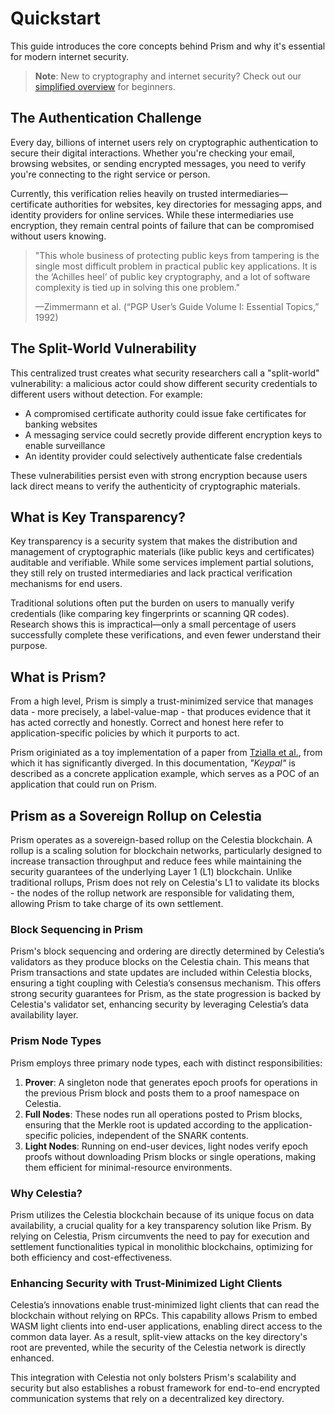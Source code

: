 # Quickstart

This guide introduces the core concepts behind Prism and why it's essential for modern internet security.

> **Note**: New to cryptography and internet security? Check out our [simplified overview](./crypto-intro/intro.md) for beginners.

## The Authentication Challenge

Every day, billions of internet users rely on cryptographic authentication to secure their digital interactions. Whether you're checking your email, browsing websites, or sending encrypted messages, you need to verify you're connecting to the right service or person.

Currently, this verification relies heavily on trusted intermediaries—certificate authorities for websites, key directories for messaging apps, and identity providers for online services. While these intermediaries use encryption, they remain central points of failure that can be compromised without users knowing.

> "This whole business of protecting public keys from tampering is the single most difficult problem in practical public key applications. It is the ‘Achilles heel’ of public key cryptography, and a lot of software complexity is tied up in solving this one problem."
>
> —Zimmermann et al. (“PGP User’s Guide Volume I: Essential Topics,” 1992)


## The Split-World Vulnerability

This centralized trust creates what security researchers call a "split-world" vulnerability: a malicious actor could show different security credentials to different users without detection. For example:

- A compromised certificate authority could issue fake certificates for banking websites
- A messaging service could secretly provide different encryption keys to enable surveillance
- An identity provider could selectively authenticate false credentials

These vulnerabilities persist even with strong encryption because users lack direct means to verify the authenticity of cryptographic materials.

## What is Key Transparency?

Key transparency is a security system that makes the distribution and management of cryptographic materials (like public keys and certificates) auditable and verifiable. While some services implement partial solutions, they still rely on trusted intermediaries and lack practical verification mechanisms for end users.

Traditional solutions often put the burden on users to manually verify credentials (like comparing key fingerprints or scanning QR codes). Research shows this is impractical—only a small percentage of users successfully complete these verifications, and even fewer understand their purpose.

## What is Prism?

From a high level, Prism is simply a trust-minimized service that manages data - more precisely, a label-value-map - that produces evidence that it has acted correctly and honestly. Correct and honest here refer to application-specific policies by which it purports to act.

Prism originiated as a toy implementation of a paper from [Tzialla et al.](https://eprint.iacr.org/2021/1263.pdf), from which it has significantly diverged. In this documentation, _"Keypal"_ is described as a concrete application example, which serves as a POC of an application that could run on Prism.


## Prism as a Sovereign Rollup on Celestia

Prism operates as a sovereign-based rollup on the Celestia blockchain. A rollup is a scaling solution for blockchain networks, particularly designed to increase transaction throughput and reduce fees while maintaining the security guarantees of the underlying Layer 1 (L1) blockchain. Unlike traditional rollups, Prism does not rely on Celestia's L1 to validate its blocks - the nodes of the rollup network are responsible for validating them, allowing Prism to take charge of its own settlement.

### Block Sequencing in Prism
Prism's block sequencing and ordering are directly determined by Celestia’s validators as they produce blocks on the Celestia chain. This means that Prism transactions and state updates are included within Celestia blocks, ensuring a tight coupling with Celestia’s consensus mechanism. This offers strong security guarantees for Prism, as the state progression is backed by Celestia's validator set, enhancing security by leveraging Celestia’s data availability layer.

### Prism Node Types

Prism employs three primary node types, each with distinct responsibilities:

1. **Prover**: A singleton node that generates epoch proofs for operations in the previous Prism block and posts them to a proof namespace on Celestia.
2. **Full Nodes**: These nodes run all operations posted to Prism blocks, ensuring that the Merkle root is updated according to the application-specific policies, independent of the SNARK contents.
3. **Light Nodes**: Running on end-user devices, light nodes verify epoch proofs without downloading Prism blocks or single operations, making them efficient for minimal-resource environments.

### Why Celestia?

Prism utilizes the Celestia blockchain because of its unique focus on data availability, a crucial quality for a key transparency solution like Prism. By relying on Celestia, Prism circumvents the need to pay for execution and settlement functionalities typical in monolithic blockchains, optimizing for both efficiency and cost-effectiveness.

### Enhancing Security with Trust-Minimized Light Clients

Celestia’s innovations enable trust-minimized light clients that can read the blockchain without relying on RPCs. This capability allows Prism to embed WASM light clients into end-user applications, enabling direct access to the common data layer. As a result, split-view attacks on the key directory's root are prevented, while the security of the Celestia network is directly enhanced.

This integration with Celestia not only bolsters Prism's scalability and security but also establishes a robust framework for end-to-end encrypted communication systems that rely on a decentralized key directory.

